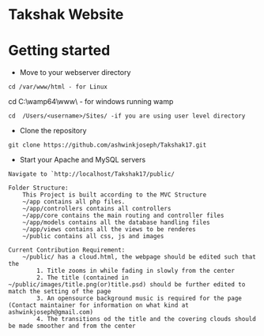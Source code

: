 # Takshak Website

# Getting started
- Move to your webserver directory
```
cd /var/www/html - for Linux
```
cd C:\wamp64\www\ - for windows running wamp
```
cd  /Users/<username>/Sites/ -if you are using user level directory
```
- Clone the repository
```
git clone https://github.com/ashwinkjoseph/Takshak17.git
```
- Start your Apache and MySQL servers
```
Navigate to `http://localhost/Takshak17/public/

Folder Structure:
    This Project is built according to the MVC Structure
    ~/app contains all php files.
    ~/app/controllers contains all controllers
    ~/app/core contains the main routing and controller files
    ~/app/models contains all the database handling files
    ~/app/views contains all the views to be renderes
    ~/public contains all css, js and images

Current Contribution Requirement:
    ~/public/ has a cloud.html, the webpage should be edited such that the 
        1. Title zooms in while fading in slowly from the center
        2. The title (contained in ~/public/images/title.png(or)title.psd) should be further edited to match the setting of the page
        3. An opensource background music is required for the page (Contact maintainer for information on what kind at ashwinkjoseph@gmail.com)
        4. The transitions od the title and the covering clouds should be made smoother and from the center